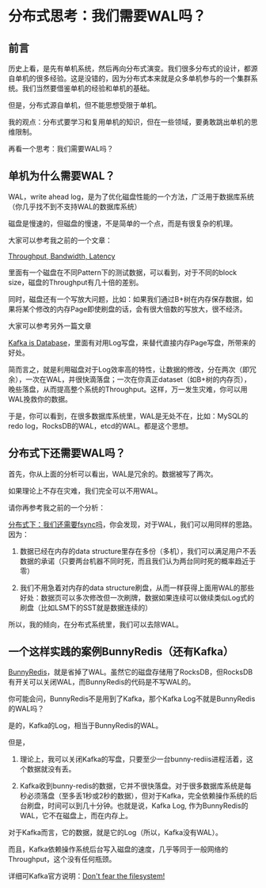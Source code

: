 # 分布式思考：我们需要WAL吗？

## 前言 

历史上看，是先有单机系统，然后再向分布式演变。我们很多分布式的设计，都源自单机的很多经验。这是没错的，因为分布式本来就是众多单机参与的一个集群系统。我们当然要借鉴单机的经验和单机的基础。

但是，分布式源自单机，但不能思想受限于单机。

我的观点：分布式要学习和复用单机的知识，但在一些领域，要勇敢跳出单机的思维限制。

再看一个思考：我们需要WAL吗？

## 单机为什么需要WAL？

WAL，write ahead log，是为了优化磁盘性能的一个方法，广泛用于数据库系统（你几乎找不到不支持WAL的数据库系统）

磁盘是慢速的，但磁盘的慢速，不是简单的一个点，而是有很复杂的机理。

大家可以参考我之前的一个文章：

[Throughput, Bandwidth, Latency](throughtput-bandwidth-latency.md)

里面有一个磁盘在不同Pattern下的测试数据，可以看到，对于不同的block size，磁盘的Throughput有几十倍的差别。

同时，磁盘还有一个写放大问题，比如：如果我们通过B+树在内存保存数据，如果将某个修改的内存Page即使刷盘的话，会有很大倍数的写放大，很不经济。

大家可以参考另外一篇文章

[Kafka is Database](https://zhuanlan.zhihu.com/p/392645152)，里面有对用Log写盘，来替代直接内存Page写盘，所带来的好处。

简而言之，就是利用磁盘对于Log效率高的特性，让数据的修改，分在两次（即冗余），一次在WAL，并很快滴落盘；一次在你真正dataset（如B+树的内存页），晚些落盘，从而提高整个系统的Throughput。这样，万一发生灾难，你可以用WAL挽救你的数据。

于是，你可以看到，在很多数据库系统里，WAL是无处不在，比如：MySQL的redo log，RocksDB的WAL，etcd的WAL。都是这个思想。

## 分布式下还需要WAL吗？

首先，你从上面的分析可以看出，WAL是冗余的。数据被写了两次。

如果理论上不存在灾难，我们完全可以不用WAL。

请你再参考我之前的一个分析：

[分布式下：我们还需要fsync吗](do-we-need-fsync.md)，你会发现，对于WAL，我们可以用同样的思路。因为：

1. 数据已经在内存的data structure里存在多份（多机），我们可以满足用户不丢数据的承诺（只要两台机器不同时死，而且我们认为两台同时死的概率趋近于零）

2. 我们不用急着对内存的data structure刷盘，从而一样获得上面用WAL的那些好处：数据页可以多次修改但一次刷牌，数据如果连续可以做续类似Log式的刷盘（比如LSM下的SST就是数据连续的）

所以，我的倾向，在分布式系统里，我们可以去除WAL。

## 一个这样实践的案例BunnyRedis（还有Kafka）

[BunnyRedis](https://zhuanlan.zhihu.com/p/392646113)，就是省掉了WAL。虽然它的磁盘存储用了RocksDB，但RocksDB有开关可以关闭WAL，而BunnyRedis的代码是不写WAL的。

你可能会问，BunnyRedis不是用到了Kafka，那个Kafka Log不就是BunnyRedis的WAL吗？

是的，Kafka的Log，相当于BunnyRedis的WAL。

但是，

1. 理论上，我可以关闭Kafka的写盘，只要至少一台bunny-rediis进程活着，这个数据就没有丢。

2. Kafka收到bunny-redis的数据，它并不很快落盘。对于很多数据库系统是每秒必须落盘（至多丢1秒或2秒的数据），但对于Kafka，完全依赖操作系统的后台刷盘，时间可以到几十分钟。也就是说，Kafka Log, 作为BunnyRedis的WAL，它不在磁盘上，而在内存上。

对于Kafka而言，它的数据，就是它的Log（所以，Kafka没有WAL）。

而且，Kafka依赖操作系统后台写入磁盘的速度，几乎等同于一般网络的Throughput，这个没有任何瓶颈。

详细可Kafka官方说明：[Don't fear the filesystem!](https://kafka.apache.org/documentation/#design_filesystem)
